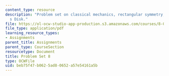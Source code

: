 ```yaml
---
content_type: resource
description: "Problem set on classical mechanics, rectangular symmetry, and Euler\u2019\
  s Disk."
file: https://ol-ocw-studio-app-production.s3.amazonaws.com/courses/8-012-physics-i-classical-mechanics-fall-2008/beb75f47b0625ad80652a57e54161a5b_ps8.pdf
file_type: application/pdf
learning_resource_types:
- Assignments
parent_title: Assignments
parent_type: CourseSection
resourcetype: Document
title: Problem Set 8
type: OCWFile
uid: beb75f47-b062-5ad8-0652-a57e54161a5b
---
```

